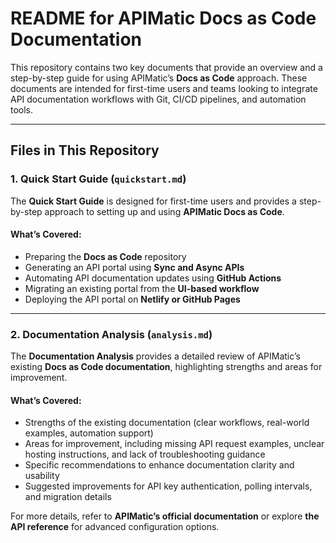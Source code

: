 # **README for APIMatic Docs as Code Documentation**  

This repository contains two key documents that provide an overview and a step-by-step guide for using APIMatic’s **Docs as Code** approach. These documents are intended for first-time users and teams looking to integrate API documentation workflows with Git, CI/CD pipelines, and automation tools.  

---

## **Files in This Repository**  

### **1. Quick Start Guide (`quickstart.md`)**  
The **Quick Start Guide** is designed for first-time users and provides a step-by-step approach to setting up and using **APIMatic Docs as Code**.  

#### **What’s Covered:**  
- Preparing the **Docs as Code** repository  
- Generating an API portal using **Sync and Async APIs**  
- Automating API documentation updates using **GitHub Actions**  
- Migrating an existing portal from the **UI-based workflow**  
- Deploying the API portal on **Netlify or GitHub Pages**  

---

### **2. Documentation Analysis (`analysis.md`)**  
The **Documentation Analysis** provides a detailed review of APIMatic’s existing **Docs as Code documentation**, highlighting strengths and areas for improvement.  

#### **What’s Covered:**  
- Strengths of the existing documentation (clear workflows, real-world examples, automation support)  
- Areas for improvement, including missing API request examples, unclear hosting instructions, and lack of troubleshooting guidance  
- Specific recommendations to enhance documentation clarity and usability  
- Suggested improvements for API key authentication, polling intervals, and migration details  


For more details, refer to **APIMatic’s official documentation** or explore **the API reference** for advanced configuration options.
